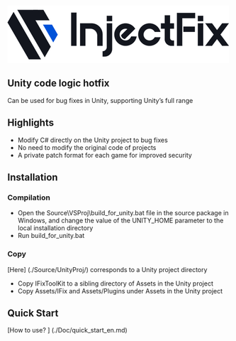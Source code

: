 ![Logo](./Pic/logo.png)

## Unity code logic hotfix

Can be used for bug fixes in Unity, supporting Unity’s full range

## Highlights

* Modify C# directly on the Unity project to bug fixes
* No need to modify the original code of projects 
* A private patch format for each game for improved security


## Installation

### Compilation

* Open the Source\VSProj\build_for_unity.bat file in the source package in Windows, and change the value of the UNITY_HOME parameter to the local installation directory
* Run build_for_unity.bat

### Copy

[Here] (./Source/UnityProj/) corresponds to a Unity project directory

* Copy IFixToolKit to a sibling directory of Assets in the Unity project
* Copy Assets/IFix and Assets/Plugins under Assets in the Unity project 

## Quick Start

[How to use? ] (./Doc/quick_start_en.md)

